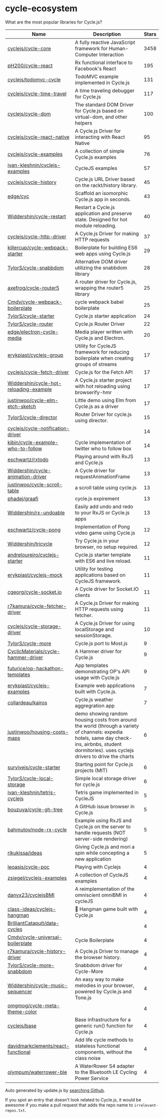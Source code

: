 
# cycle-ecosystem
What are the most popular libraries for Cycle.js?

| Name     | Description       | Stars |
| -------- | ----------------- | ------|
| [cyclejs/cycle-core](https://github.com/cyclejs/cycle-core) | A fully reactive JavaScript framework for Human-Computer Interaction | 3458 |
| [pH200/cycle-react](https://github.com/pH200/cycle-react) | Rx functional interface to Facebook's React | 195 |
| [cyclejs/todomvc-cycle](https://github.com/cyclejs/todomvc-cycle) | TodoMVC example implemented in Cycle.js | 131 |
| [cyclejs/cycle-time-travel](https://github.com/cyclejs/cycle-time-travel) | A time traveling debugger for Cycle.js | 117 |
| [cyclejs/cycle-dom](https://github.com/cyclejs/cycle-dom) | The standard DOM Driver for Cycle.js based on virtual-dom, and other helpers | 100 |
| [cyclejs/cycle-react-native](https://github.com/cyclejs/cycle-react-native) | A Cycle.js Driver for interacting with React Native | 95 |
| [cyclejs/cycle-examples](https://github.com/cyclejs/cycle-examples) | A collection of simple Cycle.js examples | 76 |
| [ivan-kleshnin/cyclejs-examples](https://github.com/ivan-kleshnin/cyclejs-examples) | CycleJS examples | 57 |
| [cyclejs/cycle-history](https://github.com/cyclejs/cycle-history) | Cycle.js URL Driver based on the rackt/history library. | 45 |
| [edge/cyc](https://github.com/edge/cyc) | Scaffold an isomorphic Cycle.js app in seconds. | 43 |
| [Widdershin/cycle-restart](https://github.com/Widdershin/cycle-restart) | Restart a Cycle.js application and preserve state. Designed for hot module reloading. | 40 |
| [cyclejs/cycle-http-driver](https://github.com/cyclejs/cycle-http-driver) | A Cycle.js Driver for making HTTP requests | 37 |
| [killercup/cycle-webpack-starter](https://github.com/killercup/cycle-webpack-starter) | Boilerplate for building ES6 web apps using Cycle.js | 29 |
| [TylorS/cycle-snabbdom](https://github.com/TylorS/cycle-snabbdom) | Alternative DOM driver utilizing the snabbdom library | 28 |
| [axefrog/cycle-router5](https://github.com/axefrog/cycle-router5) | A router driver for Cycle.js, wrapping the router5 library | 25 |
| [Cmdv/cycle-webpack-boilerplate](https://github.com/Cmdv/cycle-webpack-boilerplate) | cycle webpack babel boilerplate | 25 |
| [TylorS/cycle-starter](https://github.com/TylorS/cycle-starter) | Cycle.js starter application | 24 |
| [TylorS/cycle-router](https://github.com/TylorS/cycle-router) | Cycle.js Router Driver | 22 |
| [edge/electron-cycle-media](https://github.com/edge/electron-cycle-media) | Media player written with Cycle.js and Electron. | 20 |
| [erykpiast/cyclejs-group](https://github.com/erykpiast/cyclejs-group) | Utility for CycleJS framework for reducing boilerplate when creating groups of streams | 17 |
| [cyclejs/cycle-fetch-driver](https://github.com/cyclejs/cycle-fetch-driver) | Cycle.js for the Fetch API | 17 |
| [Widdershin/cycle-hot-reloading-example](https://github.com/Widdershin/cycle-hot-reloading-example) | A Cycle.js starter project with hot reloading using browserify-hmr | 17 |
| [justinwoo/cycle-elm-etch-sketch](https://github.com/justinwoo/cycle-elm-etch-sketch) | Little demo using Elm from Cycle.js as a driver | 17 |
| [TylorS/cycle-director](https://github.com/TylorS/cycle-director) | Router Driver for cycle.js using director. | 15 |
| [cyclejs/cycle-notification-driver](https://github.com/cyclejs/cycle-notification-driver) |  | 14 |
| [kibin/cycle-example-who-to-follow](https://github.com/kibin/cycle-example-who-to-follow) | Cycle implementation of twitter who to follow box | 14 |
| [eschwartz/rxtodo](https://github.com/eschwartz/rxtodo) | Playing around with RxJS and Cycle.js | 13 |
| [Widdershin/cycle-animation-driver](https://github.com/Widdershin/cycle-animation-driver) | A Cycle driver for requestAnimationFrame | 13 |
| [justinwoo/cycle-scroll-table](https://github.com/justinwoo/cycle-scroll-table) | a scroll table using cycle.js | 13 |
| [phadej/graafi](https://github.com/phadej/graafi) | cycle.js expirement | 13 |
| [Widdershin/rx-undoable](https://github.com/Widdershin/rx-undoable) | Easily add undo and redo to your RxJS or Cycle.js apps | 13 |
| [eschwartz/cycle-pong](https://github.com/eschwartz/cycle-pong) | Implementation of Pong video game using Cycle.js | 12 |
| [Widdershin/tricycle](https://github.com/Widdershin/tricycle) | Try Cycle.js in your browser, no setup required. | 12 |
| [andreloureiro/cyclejs-starter](https://github.com/andreloureiro/cyclejs-starter) | Cycle.js starter template with ES6 and live reload. | 11 |
| [erykpiast/cyclejs-mock](https://github.com/erykpiast/cyclejs-mock) | Utility for testing applications based on CycleJS framework. | 11 |
| [cgeorg/cycle-socket.io](https://github.com/cgeorg/cycle-socket.io) | A Cycle driver for Socket.IO clients | 11 |
| [r7kamura/cycle-fetcher-driver](https://github.com/r7kamura/cycle-fetcher-driver) | A Cycle.js Driver for making HTTP requests using fetcher. | 11 |
| [cyclejs/cycle-storage-driver](https://github.com/cyclejs/cycle-storage-driver) | A Cycle.js Driver for using localStorage and sessionStorage. | 10 |
| [TylorS/cycle-more](https://github.com/TylorS/cycle-more) | Cycle.js port to Most.js | 9 |
| [CyclicMaterials/cycle-hammer-driver](https://github.com/CyclicMaterials/cycle-hammer-driver) | A Hammer driver for Cycle.js | 9 |
| [futurice/op-hackathon-templates](https://github.com/futurice/op-hackathon-templates) | App templates demonstrating OP's API usage with Cycle.js | 9 |
| [erykpiast/cyclejs-examples](https://github.com/erykpiast/cyclejs-examples) | Example web applications built with Cycle.js. | 7 |
| [collardeau/kairos](https://github.com/collardeau/kairos) | Cycle.js weather aggregration app | 7 |
| [justinwoo/housing-costs-maps](https://github.com/justinwoo/housing-costs-maps) | demo showing random housing costs from around the world (through a variety of channels: expedia hotels, same day check-ins, airbnbs, student dormitories).  uses cyclejs drivers to drive the charts | 6 |
| [survivejs/cycle-starter](https://github.com/survivejs/cycle-starter) | Starting point for Cycle.js projects (MIT) | 6 |
| [TylorS/cycle-local-storage](https://github.com/TylorS/cycle-local-storage) | Simple local storage driver for cycle.js | 6 |
| [ivan-kleshnin/tetris-cyclejs](https://github.com/ivan-kleshnin/tetris-cyclejs) | Tetris game implemented in CycleJS | 5 |
| [bouzuya/cycle-gh-tree](https://github.com/bouzuya/cycle-gh-tree) | A GitHub issue browser in Cycle.js | 5 |
| [bahmutov/node-rx-cycle](https://github.com/bahmutov/node-rx-cycle) | Example using RxJS and Cycle.js on the server to handle requests (NOT server-side rendering) | 5 |
| [rikukissa/ideas](https://github.com/rikukissa/ideas) | Giving Cycle.js and mori a spin while concepting a new application | 5 |
| [leoasis/cycle-poc](https://github.com/leoasis/cycle-poc) | Playing with Cyclejs | 4 |
| [zsiegel/cyclejs-examples](https://github.com/zsiegel/cyclejs-examples) | A collection of CycleJS examples | 4 |
| [danyx23/cyclejsBMI](https://github.com/danyx23/cyclejsBMI) | A reimplementation of the omniscient omniBMI in cycleJS | 4 |
| [class-ideas/cyclejs-hangman](https://github.com/class-ideas/cyclejs-hangman) | :fishing_pole_and_fish: Hangman game built with Cycle.js | 4 |
| [BrilliantCatapult/data-cycles](https://github.com/BrilliantCatapult/data-cycles) |  | 4 |
| [Cmdv/cycle-universal-boilerplate](https://github.com/Cmdv/cycle-universal-boilerplate) | Cycle Boilerplate | 4 |
| [r7kamura/cycle-history-driver](https://github.com/r7kamura/cycle-history-driver) | A Cycle.js Driver to manage the browser history. | 4 |
| [TylorS/cycle-more-snabbdom](https://github.com/TylorS/cycle-more-snabbdom) | Snabbdom driver for Cycle-More | 4 |
| [Widdershin/cycle-music-sequencer](https://github.com/Widdershin/cycle-music-sequencer) | An easy way to make melodies in your browser, powered by Cycle.js and Tone.js | 4 |
| [omgmog/cycle-meta-theme-color](https://github.com/omgmog/cycle-meta-theme-color) |  | 4 |
| [cyclejs/base](https://github.com/cyclejs/base) | Base infrastructure for a generic run() function for Cycle.js | 4 |
| [davidmarkclements/react-functional](https://github.com/davidmarkclements/react-functional) | Add life cycle methods to stateless functional components, without the class noise | 4 |
| [olympum/waterrower-ble](https://github.com/olympum/waterrower-ble) | A WaterRower S4 adapter to the Bluetooth LE Cycling Power Service | 4 |

Auto generated by update.js by [searching Github](https://github.com/search?q=cycle+OR+cyclejs+language%3AJavaScript+created%3A>2014-11-01+stars%3A>3&type=Repositories&sort=stars&order=desc&per_page=1000).

If you spot an entry that doesn't look related to Cycle.js, it would be awesome if you make a pull request that adds the repo name to `irrelevant-repos.txt`.

